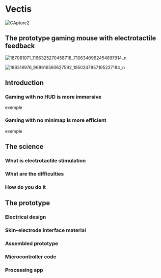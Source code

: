 # Vectis

![CApture2](https://user-images.githubusercontent.com/84445386/119004357-c665ff80-b98e-11eb-997c-84fb238e63d3.PNG)

## The prototype gaming mouse with electrotactile feedback

![187081071_1166325270458718_7106340962454897914_n](https://user-images.githubusercontent.com/84445386/119004003-7850fc00-b98e-11eb-9fbb-00a06db5bced.jpg)


![186518976_968616590627592_1950247857105227184_n](https://user-images.githubusercontent.com/84445386/119004126-93237080-b98e-11eb-81ac-90ff999ec3da.jpg)

## Introduction

### Gaming with no HUD is more immersive
 exemple
### Gaming with no minimap is more efficient
 exemple

## The science

### What is electrotactile stimulation
### What are the difficulties
### How do you do it

## The prototype

### Electrical design
### Skin-electrode interface material
### Assembled prototype
### Microcontroller code
### Processing app
